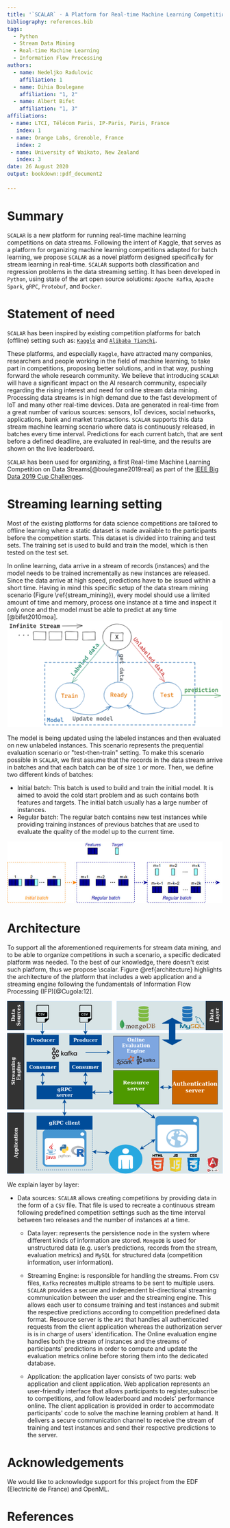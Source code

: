 ```yaml
---
title: '`SCALAR` - A Platform for Real-time Machine Learning Competitions on Data Streams'
bibliography: references.bib
tags:
  - Python
  - Stream Data Mining
  - Real-time Machine Learning
  - Information Flow Processing
authors:
  - name: Nedeljko Radulovic
    affiliation: 1
  - name: Dihia Boulegane
    affiliation: "1, 2"
  - name: Albert Bifet
    affiliation: "1, 3"
affiliations:
 - name: LTCI, Télécom Paris, IP-Paris, Paris, France
   index: 1
 - name: Orange Labs, Grenoble, France
   index: 2
 - name: University of Waikato, New Zealand
   index: 3
date: 26 August 2020
output: bookdown::pdf_document2 

---
```


# Summary

`SCALAR` is a new platform for running real-time machine learning competitions on data streams.
Following the intent of Kaggle, that serves as a platform for organizing machine learning 
competitions adapted for batch learning, we propose `SCALAR` as a novel platform designed 
specifically for stream learning in real-time. `SCALAR` supports both classification and regression 
problems in the data streaming setting. It has been developed in `Python`, using state of the art 
open source solutions: `Apache Kafka`, `Apache Spark`, `gRPC`, `Protobuf`, and `Docker`. 

# Statement of need 

`SCALAR` has been inspired by existing competition platforms for batch (offline) setting 
such as: [`Kaggle`](https://www.kaggle.com/) and [`Alibaba Tianchi`](https://tianchi.aliyun.com/).

These platforms, and especially `Kaggle`, have attracted many companies, researchers and people 
working in the field of machine learning, to take part in competitions, proposing better 
solutions, and in that way, pushing forward the whole research community. We believe that 
introducing `SCALAR` will have a significant impact on the AI research community, 
especially regarding the rising interest and need for online stream data mining. 
Processing data streams is in high demand due to the fast development of IoT and many other 
real-time devices. Data are generated in real-time from a great number of various sources: sensors, 
IoT devices, social networks, applications, bank and market transactions. 
`SCALAR` supports this data stream machine learning scenario where data is continuously 
released, in batches  every time interval. 
Predictions for each current batch, that are sent before a defined deadline, 
are evaluated in real-time, and the results are shown on the live leaderboard. 

`SCALAR` has been used for organizing, a first  Real-time Machine Learning Competition on 
Data Streams[@boulegane2019real] as part of the [IEEE Big Data 2019 Cup Challenges](http://bigdataieee.org/BigData2019/BigDataCupChallenges.html).

# Streaming learning setting

Most of the existing platforms for data science competitions are tailored to offline learning 
where a static dataset is made available to the participants before the competition starts. 
This dataset is divided into training and test sets. The training set is used to build and 
train the model, which is then tested on the test set. 

In online learning, data arrive in a stream of records (instances) and the model needs to be 
trained incrementally as new instances are released. Since the data arrive at high speed, 
predictions have to be issued within a short time. Having in mind this specific setup of the 
data stream mining scenario (Figure \ref{stream_mining}), every model should use a limited 
amount of time and memory, process one instance at a time and inspect it only once and the 
model must be able to predict at any time [@bifet2010moa].
![Stream data mining scenario\label{stream_mining}](stream_mining.png)


The model is being updated using the labeled instances and then evaluated on new unlabeled instances. This scenario represents the prequential evaluation scenario or "test-then-train" setting.
To make this scenario possible in `SCALAR`, we first assume that the records in the data stream arrive in batches and that each batch can be of size `1` or more. Then, we define two different kinds of batches:
* Initial batch: This batch is used to build and train the initial model. It is aimed to avoid the cold start problem and as such contains both features and targets. The initial batch usually has a large number of instances.
* Regular batch: The regular batch contains new test instances while providing training instances of previous batches that are  used to evaluate the quality of the model up to the current time.

![Initial and regular batches in the data stream\label{fig:online_learning}](online_learning.jpg)

# Architecture

To support all the aforementioned requirements for stream data mining, and to be able to organize competitions in such a scenario, a specific dedicated platform was needed. To the best of our knowledge, there doesn't exist such platform, thus we propose \scalar. Figure \@ref{architecture} highlights the architecture of the platform that includes a web application and a streaming engine following the fundamentals of Information Flow Processing (IFP)[@Cugola:12].

![Architecture of the platform\label{architecture}](Architecture.png)

We explain layer by layer:
* Data sources: `SCALAR` allows creating competitions by providing data in the form of a `CSV` file. That file is used to recreate a continuous stream following predefined competition settings such as the time interval between two releases and the number of instances at a time.
    
  * Data layer: represents the persistence node in the system where different kinds of information are stored. `MongoDB` is used for unstructured data (e.g. user’s predictions, records from the stream, evaluation metrics) and `MySQL` for structured data (competition information, user information).
    
  * Streaming Engine: is responsible for handling the streams. From `CSV` files, `Kafka` recreates multiple streams to be sent to multiple users. `SCALAR` provides a secure and independent bi-directional streaming communication between the user and the streaming engine. This allows each user to consume training and test instances and submit the respective predictions according to competition predefined data format. Resource server is the `API` that handles all authenticated requests from the client application whereas the authorization server is is in charge of users' identification. The Online evaluation engine handles both the stream of instances and the streams of participants' predictions in order to compute and update the evaluation metrics online before storing them into the dedicated database.
    
  * Application: the application layer consists of two parts: web application and client application. Web application represents an user-friendly interface that allows participants to register,subscribe to competitions, and follow leaderboard and models' performance online. The client application is provided in order to accommodate participants' code to solve the machine learning problem at hand. It delivers  a secure communication channel to receive the stream of training and test instances and send their respective predictions to the server.

# Acknowledgements

We would like to acknowledge support for this project from the EDF (Electricité de France) and OpenML.

# References

